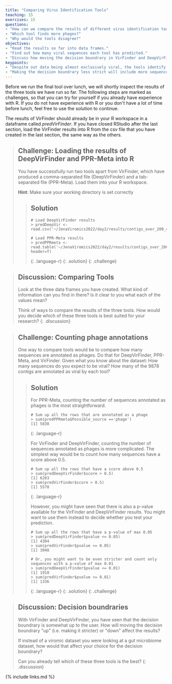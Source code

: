 ```yaml
---
title: "Comparing Virus Identification Tools"
teaching: 15
exercises: 15
questions:
- "How can we compare the results of different virus identification tools?"
- "Which tool finds more phages?"
- "Why would the tools disagree?"
objectives:
- "Read the results so far into data frames."
- "Find out how many viral sequences each tool has predicted."
- "Discuss how moving the decision boundrary in VirFinder and DeepVirFinder affects your result."
keypoints:
- "Despite out data being almost exclusively viral, the tools identify max. 2/3 of the sequences as viral."
- "Making the decision boundrary less strict will include more sequences, which might seem like an advantage in this case. However, if we were working with a mixed metagenomic dataset, this would mean that we would falsely annotate microbial sequences as viral."
---
```


Before we run the final tool over lunch, we will shortly inspect the results of the three tools we have run so far. The following steps are marked as challenges, so that you can try for yourself if you already have experience with R. If you do not have experience with R or you don't have a lot of time before lunch, feel free to use the solution to continue.

The results of VirFinder should already be in your R workspace in a dataframe called *predVirFinder*. If you have closed RStudio after the last section, load the VirFinder results into R from the csv file that you have created in the last section, the same way as the others.

> ## Challenge: Loading the results of DeepVirFinder and PPR-Meta into R
> You have successfully run two tools apart from VirFinder, which have produced a comma-separated file (DeepVirFinder) and a tab-separated file (PPR-Meta). Load them into your R workspace.
>
> **Hint**: Make sure your working directory is set correctly
>
> > ## Solution
> >
> >
> > ~~~
> > # Load DeepVirFinder results
> > > predDeepVir <- read.csv('~/JenaViromics2022/day2/results/contigs_over_200_deepvirfinder.csv')
> >  
> > # Load PPR-Meta results
> > > predPPRmeta <- read.table('~/JenaViromics2022/day2/results/contigs_over_200_pprmeta.txt', header=T)
> > ~~~
> >{: .language-r}
> {: .solution}
{: .challenge}


>## Discussion: Comparing Tools
> Look at the three data frames you have created. What kind of information can you find in there? Is it clear to you what each of the values mean?
> 
> Think of ways to compare the results of the three tools. How would you decide which of these three tools is best suited for your research?
{: .discussion}

> ## Challenge: Counting phage annotations
> One way to compare tools would be to compare how many sequences are annotated as phages. Do that for DeepVirFinder, PPR-Meta, and VirFinder. Given what you know about the dataset: How many sequences do you expect to be viral? How many of the 9878 contigs are annotated as viral by each tool?
>
> > ## Solution
> >
> >For PPR-Meta, counting the number of sequences annotated as phages is the most straightforward.
> > ~~~
> > # Sum up all the rows that are annotated as a phage
> > > sum(predPPRmeta$Possible_source =='phage')
> > [1] 5838
> > ~~~
> >{: .language-r}
> > 
> > For VirFinder and DeepVirFinder, counting the number of sequences annotated as phages is more complicated. The simplest way would be to count how many sequences have a score above 0.5.
> > ~~~
> > # Sum up all the rows that have a score above 0.5
> > > sum(predDeepVirFinder$score > 0.5)
> > [1] 6203
> > > sum(predVirFinder$score > 0.5)
> > [1] 5578
> > ~~~
> >{: .language-r}
> >
> > However, you might have seen that there is also a p-value available for the VirFinder and DeepVirFinder results. You might want to use them instead to decide whether you test your prediction.
> > ~~~
> > # Sum up all the rows that have a p-value of max 0.05
> > > sum(predDeepVirFinder$pvalue <= 0.05)
> > [1] 4304
> > > sum(predVirFinder$pvalue <= 0.05)
> > [1] 3048
> >
> > # Or, you might want to be even stricter and count only sequences with a p-value of max 0.01
> > > sum(predDeepVirFinder$pvalue <= 0.01)
> > [1] 1918
> > > sum(predVirFinder$pvalue <= 0.01)
> > [1] 1336
> > ~~~
> >{: .language-r}
> {: .solution}
{: .challenge}


>## Discussion: Decision boundraries
> With VirFinder and DeepVirFinder, you have seen that the decision boundrary is somewhat up to the user. How will moving the decision boundrary "up" (i.e. making it stricter) or "down" affect the results? 
>
>If instead of a viromic dataset you were looking at a gut microbiome dataset, how would that affect your choice for the decision boundrary?
>
>Can you already tell which of these three tools is the best?
{: .discussion}

{% include links.md %}
